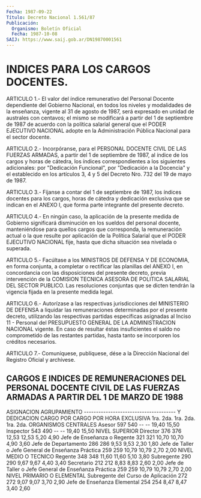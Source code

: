 ```yaml
---
Fecha: 1987-09-22
Título: Decreto Nacional 1.561/87
Publicación:
  Organismo: Boletín Oficial
  Fecha: 1987-10-08
SAIJ: https://www.saij.gob.ar/DN19870001561
---
```

# INDICES PARA LOS CARGOS DOCENTES.

<a id="1"></a>
ARTICULO  1.- El valor del índice remunerativo del Personal Docente dependiente    del  Gobierno  Nacional,  en  todos  los  niveles  y modalidades de la  enseñanza, vigente al 31 de agosto de 1987, será expresado  en  unidad  de  australes  con  centavos;  el  mismo  se modificará a partir  del  1 de septiembre de 1987 de acuerdo con la política salarial general que  el  PODER  EJECUTIVO NACIONAL adopte en  la  Administración  Pública Nacional para  el  sector  docente.

<a id="2"></a>
ARTICULO  2.-  Incorpóranse,  para el PERSONAL DOCENTE CIVIL DE LAS FUERZAS ARMADAS, a partir del 1  de  septiembre  de 1987, al índice de  los  cargos y horas de cátedra, los índices correspondientes  a los  siguientes    adicionales:  por  "Dedicación  Funcional",  por "Dedicación a la Docencia"  y  el establecido en los artículos 3, 4 y 5 del Decreto Nro. 732 del 19 de mayo de 1987.

<a id="3"></a>
ARTICULO  3.-  Fíjanse  a  contar  del 1 de septiembre de 1987, los índices docentes para los cargos, horas  de  cátedra  y  dedicación exclusiva  que se indican en el ANEXO I, que forma parte integrante del presente decreto.

<a id="4"></a>
ARTICULO  4.-  En  ningún caso, la aplicación de la presente medida de Gobierno significará  disminución  en  los  sueldos del personal docente,  manteniéndose  para  quellos  cargos que corresponda,  la remuneración actual o la que resulte por  aplicación de la Política Salarial  que  el PODER EJECUTIVO NACIONAL fije,  hasta  que  dicha situación sea nivelada o superada.

<a id="5"></a>
ARTICULO  5.-  Facúltase  a los MINISTROS DE DEFENSA Y DE ECONOMIA, en  forma conjunta, a completar  o  rectificar  las  planillas  del ANEXO  I,  en  concordancia  con  las  disposiciones  del  presente decreto,  previa  intervención  de  la COMISION TECNICA ASESORA  DE POLITICA SALARIAL DEL SECTOR PUBLICO.  Las  resoluciones  conjuntas que  se  dicten  tendrán  la  vigencia fijada en la presente medida legal.

<a id="6"></a>
ARTICULO  6.-  Autorízase  a  las  respectivas  jurisdicciones  del MINISTERIO  DE  DEFENSA  a liquidar las remuneraciones determinadas por  el  presente  decreto,  utilizando  las  respectivas  partidas específicas  asignadas al Inciso  11  -  Personal  del  PRESUPUESTO GENERAL DE LA  ADMINISTRACION NACIONAL vigente. En caso de resultar éstas insuficientes  el  saldo  no  comprometido  de  las restantes partidas,  hasta  tanto  se  incorporen  los  créditos  necesarios.

<a id="7"></a>
ARTICULO  7.- Comuníquese, publíquese, dése a la Dirección Nacional del Registro Oficial y archívese.

## CARGOS E INDICES DE REMUNERACIONES DEL PERSONAL DOCENTE CIVIL DE LAS FUERZAS ARMADAS A PARTIR DEL 1 DE MARZO DE 1988

<a id="1"></a>
ASIGNACION   AGRUPAMIENTO        --------------------------------------        Y                                         DEDICACION      CARGO            POR   CARGO   POR   HORA   EXCLUSIVA                       1ra.   2da.   1ra.   2da.  1ra.   2da. ORGANISMOS CENTRALES Asesor                597    540     --     --    19,40 15,50 Inspector             543    490     --     --    19,40 15,50 NIVEL SUPERIOR Director              376    376    12,53  12,53   5,20  4,90 Jefe de Enseñanza o Regente             321    321    10,70  10,70   4,90  3,60 Jefe de Departamento  286    286     9,53   9,53   2,30  1,80 Jefe de Taller o Jefe General de Enseñanza Práctica              259    259    10,79  10,79   2,70  2,00 NIVEL MEDIO O TECNICO Regente               348    348    11,60  11,60   5,10  3,80 Subregente            290    290     9,67   9,67   4,40  3,40 Secretario            212    212     8,83   8,83   2,60  2,00 Jefe de Taller o Jefe General de Enseñanza Práctica              259    259    10,79  10,79   2,70  2,00 NIVEL PRIMARIO O ELEMENTAL Subregente del Curso de Aplicación         272    272     9,07   9,07   3,70  2,90 Jefe de Enseñanza Elemental             254    254     8,47   8,47   3,40  2,60